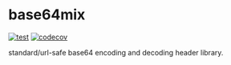 base64mix
=========

[![test](https://github.com/mah0x211/base64mix/actions/workflows/test.yml/badge.svg)](https://github.com/mah0x211/base64mix/actions/workflows/test.yml)
[![codecov](https://codecov.io/gh/mah0x211/base64mix/branch/master/graph/badge.svg)](https://codecov.io/gh/mah0x211/base64mix)

standard/url-safe base64 encoding and decoding header library.



